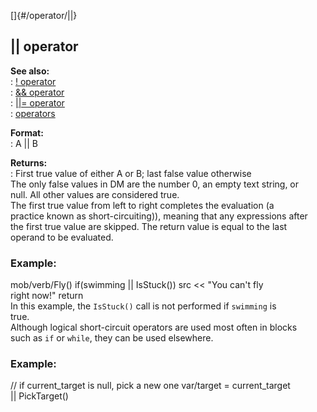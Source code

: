 []{#/operator/||}    
## \|\| operator    
**See also:**    
:   [! operator](/ref/operator/!)    
:   [&& operator](/ref/operator/&&)    
:   [\|\|= operator](/ref/operator/%7C%7C=)    
:   [operators](/ref/operator)    
<!-- -->    
**Format:**    
:   A \|\| B    
<!-- -->    
**Returns:**    
:   First true value of either A or B; last false value otherwise    
The only false values in DM are the number 0, an empty text string, or    
null. All other values are considered true.    
The first true value from left to right completes the evaluation (a    
practice known as short-circuiting)), meaning that any expressions after    
the first true value are skipped. The return value is equal to the last    
operand to be evaluated.    
### Example:    
mob/verb/Fly() if(swimming \|\| IsStuck()) src \<\< \"You can\'t fly    
right now!\" return    
In this example, the `IsStuck()` call is not performed if `swimming` is    
true.    
Although logical short-circuit operators are used most often in blocks    
such as `if` or `while`, they can be used elsewhere.    
### Example:    
// if current_target is null, pick a new one var/target = current_target    
\|\| PickTarget()  